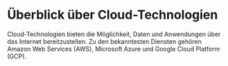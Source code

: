 # Überblick über Cloud-Technologien

Cloud-Technologien bieten die Möglichkeit, Daten und Anwendungen über das Internet bereitzustellen. Zu den bekanntesten Diensten gehören Amazon Web Services (AWS), Microsoft Azure und Google Cloud Platform (GCP).